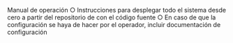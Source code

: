 Manual de operación
○ Instrucciones para desplegar todo el sistema desde cero a partir del
repositorio de con el código fuente
○ En caso de que la configuración se haya de hacer por el operador, incluir
documentación de configuración
